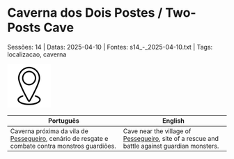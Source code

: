 
# Caverna dos Dois Postes / Two-Posts Cave

Sessões: 14 | Datas: 2025-04-10 | Fontes: s14_-_2025-04-10.txt | Tags: localizacao, caverna

![Caverna dos Dois Postes](blank.png)

| Português | English |
|-----------|---------|
| Caverna próxima da vila de [Pessegueiro](vila_de_pessegueiro.md), cenário de resgate e combate contra monstros guardiões. | Cave near the village of [Pessegueiro](vila_de_pessegueiro.md), site of a rescue and battle against guardian monsters. |

